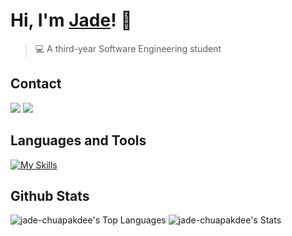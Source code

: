 # Hi, I'm [Jade](https://github.com/jade-chuapakdee)! 👋

>  💻 A third-year Software Engineering student


## Contact
<div> 
  <a href = "mailto:brightacs74@gmail.com"><img src="https://img.shields.io/badge/-Gmail-%23333?style=for-the-badge&logo=gmail&logoColor=white" target="_blank"></a>
  <a href="https://www.linkedin.com/in/jade-chuapakdee/" target="_blank"><img src="https://img.shields.io/badge/-LinkedIn-%230077B5?style=for-the-badge&logo=linkedin&logoColor=white" target="_blank"></a> 
  
</div>

## Languages and Tools
  [![My Skills](https://skillicons.dev/icons?i=c,cpp,python,js,java,typescript,react,vue,next,docker,fastapi,tailwind)](https://skillicons.dev)


## Github Stats
![jade-chuapakdee's Top Languages](https://github-readme-stats.vercel.app/api/top-langs/?username=jade-chuapakdee&theme=highcontrast&show_icons=true&hide_border=true&layout=compact)
![jade-chuapakdee's Stats](https://github-readme-stats.vercel.app/api?username=jade-chuapakdee&theme=highcontrast&show_icons=true&hide_border=true&count_private=true)
